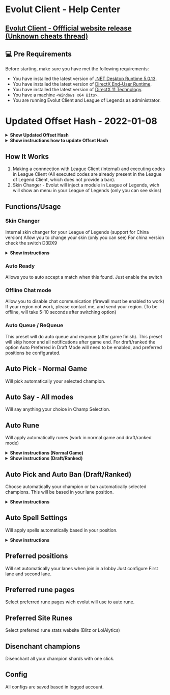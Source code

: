 # Evolut Client - Help Center

## <a href="https://www.unknowncheats.me/forum/league-of-legends/448508-valak-client-auto-accept-insta-lock-skin-changer-chat-rank-changer.html" target="_blank">Evolut Client - Offficial website release (Unknown cheats thread)</a>

## 💻 Pre Requirements

Before starting, make sure you have met the following requirements:
* You have installed the latest version of <a href="https://dotnet.microsoft.com/en-us/download/dotnet/5.0">.NET Desktop Runtime 5.0.13</a>.
* You have installed the latest version of <a href="https://www.microsoft.com/pt-br/download/details.aspx?id=35">DirectX End-User Runtime</a>.
* You have installed the latest version of <a href="https://www.microsoft.com/en-us/download/details.aspx?id=17431">DirectX 11 Technology</a>.
* You have a machine `<Windows x64 Bits>`.
* You are running Evolut Client and League of Legends as administrator.

# Updated Offset Hash - 2022-01-08
<details>
  <summary><b>Show Updated Offset Hash</b></summary>
  
  ```
    6e1DE633mNP3FYpiMAqSHt6psGbodzZ/EdCWPks+9M77XViHt/6wrQ1vu7itCiY7D4aDrz5/alMFkGRSjj4oeWzMaeubJombRQGARikPX0/OVcbE2yszId9VMRA5P51KOshGa+kqUlQOyGyKe/vHqK
8vvYl6EENhHqeCmbnzFgu4K00v68fG3Tncf1wDHpUEyQlKgwyJtKLIerHF5RpIQu2PN8DowBWqzcJJ/14uUdB2Pr99aXc/ubEIPIO4vSi1FiqcnhqRBB0o/SMTHzfxFQnePi+p/jEPIvL9S1KoFsU+
p1s/qDwsGI3wGinFHIjsOY7QHRrKZs9lm5n3PWTccAg7ccjiyTAYDKCb88UFd6qNXK1Mhpo29OQPyOHsGj7O+ec3P1Ksv0uEjoYhqgN4oZOvqQ50tgpIFW8QG1WA0VrfIxwX3jkFgMKYwuT8EUl6vx
AP/IZFU5G1yzp1Lhu9z67IQftEZNcRUzJTQW7ha/LatoRk8gdAbOvkqtIhl1/y8THo7TG0vDUkxs3LsJx2ACPQoj9ERcPpRES6hcpJnoO428mqYbICxnAWCykLqquPq8z8ZNK4QKjcmwkN/Y2OFQw4
kv8PVKlx4ngfCQ9Z2Udj4p1wTi5iVEPyIJw2NEM+wu42o4hZZcMKM2wMbqtN1uUwgNRR2otnNBpkjAm6ONLoy9A3OYLjSQQzd7Z9+SdeehOYT+6VTibgx/jrmyzHIziEcC3zqXnY61egqrIw4sxtF9
u0V79D/63X/J+MgYDON8bwDfLLAJ8EW2EaDgFqoEjGXjT9/tgtwZMlq0+Nb5W6zqAraSiaPt4OB7rtxF8O0n40pKOsDXneRK4oTfR/ZuYtNqWd4yo5Bhmn2VopBD/B5z93SJK0dS3/0J935VbKGG4r
I1v62xMjZQL5SF3HQfHQMX5PtVgISq5pwlBXJuXF+Y7wUUfkawDwwxyFRwCI836Au81vzDVWX41YLoQzWPX7NweRLASE8RYB/VMNB1yMdTT9v+/HVG2yNHCvsrhq8vKfmixEHzc0Dye7OZof7xT4y8
MGe53hduGSx8gACWTKGjAPb2ihTzM3HZ67599o1NH5OljQxagSDgai7TRyQ7bFerPt9i3RnMpLGsZr1C5IZ+if3K92iIwNEHEYeMgouKcKr6iAS++aJ2FS4t0Jq5QzvA2jcChluLFoBFutlluEt68W
lKf9/HdK57FO19hX9iMPEpPgBTkpbuOYPoDdwA6F42/Ca0exiDSRyg1XlZa25MImnnJwfKxWmpTaqzONiAl50Y7rA6M42l1MJR5BpX2+ZbpBPji7VNyQ++hAqRzUX5TyKqiK4SDncheBfvGGtUkYbl
a5ls1ZEzICVQVRP4ZYTgwQ8jYIx3+AT64IWwaoRLETz9BUrWFzAnHzqs24EyQmjN1qiMIMzhpnsHSqOzrH5pno3rwE0k4TJda79QovkVHaRYDz/qXJKlue48WhVZb9rVQfXAxgaiH5Nw5UzvblRYlj
a1rw3B5hA272Fc0wg9cyD7vhW59nYzCnnTBPBhfOqkQ/KjAfiJAwtij6Zox9v2fIFnC3mGzA2lk+9IkLmW3XAvM0XvPH9bol8j7er4f04PMcmfEIF+4HkDbHQkQ5i7gXstIyOBsURYC24LUjOmihBJ
MbiA2b+eN+knOLHA+oP95LO8QSce8zwCUzwxUYaxGx8oR0EKiB6Q+1WMc2WIPR2CLtjQrb7Bd3E3DBPy55eElIEeUqUTHGhiwtzpdzVGj4zskcOLKa+K3Otallpe1BAmCleJZI4e9wCPSMO8hJXkms
t7dB1x8/2rz8JaqfCSmLOK6u7ZXbClPihZEH44T+GwK1TTlC9KYELmXnW5pF9H2DAwuRIR3109gv4Ne2+dqyRcymRgsMlKzMc/wX81TyTXy79ZvKHovzXbw3UatLrkWPO4MdozZTgOb3KQMDU5q0MN
odf5VjaQjJck0LgebeE+Bop8NMAgPtOKbTpsWUO/rJd1kzC3Vq7JnDSyOlRMqQgilRU54ONzurqIs7jc5we0OOIVWDr3sXW99/NaV3hu+xcOa7JNB2cq3IHr72lmmrolvyHFN7kBBQ2KEgcPDR5G/1
wFWCcqIlqL56/0ET2vyTR/npHB/e+sdWvowf3jwwCSqoBgfuZwV9nxlGJMdqiWU7o8Y4lJZY9ks9bhctiA6m2KLLi/tRCrKPUU3j6ibt/e4wZZ9xBC8UngmjSUwA4mIJ2ypXIjAI4nPlmDibRjCZQV
URdABZUOk/ZbgjFypUr3xhwEllyf1MjXpBYouORlXB995R6rr7SAdhqu0wj5x1TSVWooc6loZdANC+tNcltKIedD8SCXXH/zSgn03gx30tHwUT9QZ7scSzGizEZZ4qJXOF46QDOENh2lo+6Xz4y5yD
IXp6Lx3T5U27gKg2JoT76zfv5WwYGxsrYy4uVCn6E8QQEXhwoGKG+kHq+pdgZfV90C623xGTja1P5wlbWQp/CXDbCwVabjW8qIuMhDXFdZvqRGeCq36/unD2tfzG1g76/e+tdhRuqpDsRfJ78sFwwQ
DDmlef9zCh04m4gnPNH0b4vIvgUvL79oXY9ZWi+dBSGBABmWtjlgQ/cE6gpCpfXnRS86STYLeQK39gOyNXtZxx+Stc/EJFd+4rV+SIB1bipq+FoW/W2D06H+Jm181WniYqv2GeJqagunDTzqWyAYyz
RRTsnSR/+LELH448or0HSVBMPPt9XFbcGkcGH0lLAxcIO+yxYcHdMyPCdIPCyEddEymioau63RGqCesizyM1GWtsNLukgdaIPzbJiVKzWo+RlQ2uibROc/hjnL6stUYvdaPL2Yq3fUikRVTCjnlE0o
zCDQ2Mg61V0f/KwNJfjey3W8FCJRYG7l46o0u5igN6fDq4RU5DHcYcx51kk1n+4Mlkw+4kP/TbgvfZPwP9vW+2Y/qgEH9RzzvGhJ0+QijsUZz4nyAfcZnb3hawwJkbGdeuHTyJITKD126yGZbDy39H
jia+/n/RsndMpIsehXX0UyXj+L9QgG6iiyXQ5mwgDqoZ/BDr+hAfNSYQALiFDkc91FjbQ8PHxW8Mkoy8zLhQ11Bgk9qjCTnZP8Ivpxm3io1XwMciJwNt7V81ZZik7v9hUcIFnVQskl/we7RcwvXqlI
CHk9xp41DXkyPAWcVq8lOu7/V/Iq8LMndrsKDClho82TiYJwVTQBzjwCNFna0IOU8raOahlaQfP8osug+25ifefq5gth/xWWFtAdHxOQlCSvIKQmK2AMyzRllNHwZ+HyfuE/sYrPf7N4GtysXduxTy
fvyO9Yw8+izd5VFtxXCpP6YVqZDCzCaOA2po4+2W60Y3lzwON+GCRTsEv29bg9/hmRwqff5VfqNTEIK78UkC08ezveAnJS6MSP6RUFKecYbxeqkT4oVYtIKcIfqAX00AFqkOmCZJgoQ8PvFaVMhQyx
qfODM3eqP1ztnM3VKRQZQKw89yd9gg7wYf8QIQxRJAdsWosk6skJBV5SYhZUddFfcZh1cimjTVYMJ9Hwi00O2uQDsBn/jrx2J3AOXYr3StXk0GnhZshcdThGoymUVuiY5GTPUS9JvvBgO25aPYVc9Z
CJsUOsSMwRZePn407CuCFBqBekxBeLnky/FHaxoE0wpw5AJ4O9Nwv4qiPPHM0XXhVcW/7oTE0vhyLeNLn112WQrRGZomH+6yJ6xzukFogcVqOSuKIMhzcbPPH6/8RJmPmks/9/Uvm6wtQDIAXf3H2p
D+zqxy6os1TI5sgpsKcL9nt4imV3ZdcTYISJl+Z+w0/NMm+z+Lz+iO8dIuHz6ZcvZExQDB33hAEG4IOzWkbgV2MQyBSCA0W99ey/p/0xawIDYpXkREjx89ciVRAJnMq9STSiakE50isDERw4wKWXtD
ANMCzZZc2sQ4c15AZ2tslZs4QhJ5DYoA19txuZwO5ce/yUAdIpSYSACbZY49knjM7+Qy0h87DLpfacmb4N9Nk65Iu/U64xvuMKidDIKoBQiZytLOkd+mVYvpJTtMLKlre4Ihptwr5JfMIKGzT4cEUZ
gVbTWZgIKk4I92Q1fHHAwLapdyaoVWwLA4QbJmwon8DXqKGAaO5UNeWYyYm15BU5vR3QbT3qCjPjfVaaVi4PLYCeXTOKVF6gB8nv3eCMILlvl1yt4VRbPwwIU/YbrOhynq2ZBgoq2s63fRgCn6Unl1
XsTuGZIRz9NIgoxyf9x5G+TVMW0WydaOPnoZLwXjUKuRjUQUhu1o3PCf/x7BA/jR96LfhHqhuvsM0gDsK5+1qUJRVmpMfytFiYYF9JeSfzrpcGS3UW3p/FHm5nTYAO8756DhEcAviOxRb3rg4SDQ86
diwtIDUs8FTKDpirLgfexqlzqVk8h7+4+QEYllp0Vx1TETHLLpyX5vSi1HokpFMCPYTZtWAEr/xP7wviNtzFFcciPOB0fKUyH/as2LRDkFppHqgrA1siMNFOsI6DYaVWrfjXU9SNGEDK2YVrnybS2g
nV2JN954/hajJmysYyln500dV+ETnxfNj7Rx7SR50CfC9galMrJumyzRP6bwxlpKsaU0PAVn1n3iTXefubuSxC//lonK6Q5/hAo98q63tSM8kMoT5oi5IH1cvFz9iWvBmnDMjcSfa0UEoPdFqKMOUq
9S3rFwX8DN5PtVy67DcbFEJkJUbQGWptYuQUN0Wuj3bW25AztYjJqqT1JfDHhVgYjc8bFW+XfRuA49vVrRmxRCM2vJ9pGJ2QmD/5xafQsarUT/my1JN19emoyZrcby/ALZ16EVDe2jXeBLT9m5vdin
I2U7brlsJw8n761lJ3XsIl8ZD6siOCE454nYu1sqfxa7oC95CtNKcKhQAgEU/w314sstlI6Oa4iqiQH/r1YvLesY7/eGcRQK7/RbvjwSPt/6sPwBU+6rGVRO2cVUl8eSonQ7VNqMHqX6fiMiSBRwX3
1cVod1uUAryHpcHwstzuSz0hl/ujLdAFXWwt6UHHOkGBbRU3F6VrGNTxfJMISaWRghxcXWM7kcCfXrSxpd1lkq1AZf2niN9hGdh1M0u+Uu80j+rATSvOT6Nj5Rz8SeMKlTMPwXB+xZqSKNK0iYGA1S
dC6a2/bznKyogiyYCrh8SvGUoC1RPM1fQE9QxZHxJssSWgsw7TCv+ysnyXLvIZcqmW6nIuvItzRvSsPokrYRD7975BGR+nFfII9VIoK8RNcSmvL53KZ7P88kWrA5YiXYEcJWLsWZVWCCcGFBczE6he
4nqEagi4FiQ+nST2bS4F7Be2QWH7ja7l2kSTxXpaCNnVsIgREOcSb9AISQZcrCrJLamBPSNv9w7p2VhEwvUTDPiJtoyoDe1SCcmQjWLslxC+m2fWHqEc2Co/Wv19SfrsLVDNcJoGE8nS8KOvN3fWSH
WMm8yvxAtnZYgJYfb0c2JE2cKfx38dkXBzMafiF2GZ5ApfxMiyxjkPoEaQdrmE1Z4yzirS6vNj2CfYLLJOV9a8vOqWQCTukdmuTXaqwrXqa0Sx0p08bvVHUxigpATV13FkebSqQjcDWg0wiksgIVYW
uWgkX6TL0K85tZqXt4KGnskDH/50Z9M2iMdEQ7MeFSt9EcCMCLBDTMBX+7OXe4xLPHQSiq/lyU/LuZnx3n0xRuPN1JopkaRo3CsS3SVfr0lemWZPpKTVknLLGVoaBKDjakBKFAbIPEl8ymGyAymVCq
AwhyDNEdP4aoCIUvS6D8jcFYMif2EGapwhnPdNK4TaGYVlN5wdjMG9Ez+KuF0H9MfwFZ6v8+mvOGmhpkHYH0TJDpN7CdedGAgBZ4+wYUaz9KfXQFuAei0Scd1LolumUwRclWnDKFYpXBEUF0xrnrVo
iD7VD+4zVCNZcu3R2xFRTpYJSM7fbluNtOW1VX7bH+/W/+79050nSrwaj1idNE4O47vgwiaGQIXjpbFGgV85+xHXZKVZjC2EYDH8BuIrPeCx5Vc5T+Yos9GH3mkSEeeGBxgD4tALVN6H+DxPWvlnK2
Cui4fDKm3DDl0wZL8oOHlrFuy2MZLyclpqK3stcjy/yAp9wijT/Z+Ft41C3gyyFg/VS/9zyXlCGBw+U5wyeGh81Eynga0ePSBdrf2l+zQtZbTrV/NSxROZTDppG5r0gElBtfVriUTNFXjndKdgqY4W
6+7AbmppifbT7hs/tz4s23sO8P+faGF9qqex9MadxKqe2nF2K/wc06YZpOJffOCrpq+CJSyrenRcAuwVN5fM4gPuPtY8cyaXJzatNJlKO/800OMGihlAuNNBwNLM+8KDE5TE1HlOeczHKDy7ff1GXP
7La73da6GKL6mdowcGOGr98wKCF12PSwQR8DINjuIoDcA8ZKV7LH1NVc3eAs0Hl7xCLyoHEYWmXxbh49S1lJ4J4MAGu3ihtUwUWYHb9UkCZBfhqcMEaX/+/wsz8FRpTJzthmq+T7gHWWYBHkrNA83M
RxxSmUVtkd8M8XPiWKksGBYwnKksHr5+dzA09D5OCJHy1aEwQ8d+G9KtuHD6c=
  ```
</details>

<details><summary><b>Show instructions how to update Offset Hash</b></summary>

1. Open Evolut Client, and click in "Hash Updater"
2. Click in Clear button
3. Copy all content in "Show Updated Offset Hash"
4. Paste content in "Hash Updater" and click in "Save".
5. Enjoy!!!, you updated offset hash xD
</details>


## How It Works

1. Making a connnection with League Client (internal) and executing codes in League Client (All executed codes are already present in the League of Legend Client, which does not provide a ban).
2. Skin Changer - Evolut will inject a module in League of Legends, wich will show an menu in your League of Legends (only you can see skins)


## Functions/Usage

### Skin Changer

Internal skin changer for your League of Legends (support for China version)
Allow you to change your skin (only you can see)
For china version check the switch D3DX9

<details><summary><b>Show instructions</b></summary>

1. Check the switch Skin Changer
2. In game press INSERT and enjoy!

</details>


### Auto Ready

Allows you to auto accept a match when this found.
Just enable the switch

### Offline Chat mode


Allow you to disable chat communication (firewall must be enabled to work)
If your region not work, please contact me, and send your region.
(To be offline, will take 5-10 seconds after switching option)


### Auto Queue / ReQueue

This preset will do auto queue and requeue (after game finish).
This preset will skip honor and all notifications after game end.
For draft/ranked the option Auto Preferred in Draft Mode will need to be enabled, and preferred positions be configurated.

## Auto Pick - Normal Game

Will pick automatically your selected champion.

## Auto Say - All modes

Will say anything your choice in Champ Selection.

## Auto Rune

Will apply automatically runes (work in normal game and draft/ranked mode)

<details><summary><b>Show instructions (Normal Game)</b></summary>

1. Go to the tab Draft Mode
2. Select one rune page to Evolut Edit, in "Preferred Rune Page"
3. Select preferred website stats for rune in "Preferred Site", avaliable Blitz and LolAlytcs (more will be added in future)

</details>
<details><summary><b>Show instructions (Draft/Ranked)</b></summary>

1. Go to the tab Draft Mode
2. Select one rune page to Evolut Edit, in "Preferred Rune Page"
3. Select preferred website stats for rune in "Preferred Site", avaliable Blitz and LolAlytcs (more will be added in future)
4. Enable option "Auto Rune"

</details>

## Auto Pick and Auto Ban (Draft/Ranked)
Choose automatically your champion or ban automatically selected champions.
This will be based in your lane position.

<details><summary><b>Show instructions</b></summary>

1. In Select Section, select one section to configure (Auto Pick or Auto Ban)
2. Above Select Section, select one position to configure (Jungle, Bottom, Middle, Top, Utility)
3. In right, you will be see an list wich contains all champions, select the champions will want to ban/pick.
4. Note: champions will be banned/picked in order of the list. You can reordering champions by selecting and clicking in UP or DOWN arrow.
  Settings will be saved automatically.

</details>

## Auto Spell Settings

Will apply spells automatically based in your position.

<details><summary><b>Show instructions</b></summary>

1. Select a lane
2. Slot 1 - Select the first spell
3. Slot 2 - Select the second spell
4. Click in save button
5. Enable option in left panel. (Auto Spell switch)
</details>

## Preferred positions

Will set automatically your lanes when join in a lobby
Just configure First lane and second lane.

## Preferred rune pages

Select preferred rune pages wich evolut will use to auto rune.

## Preferred Site Runes

Select preferred rune stats website (Blitz or LolAlytics)

## Disenchant champions

Disenchant all your champion shards with one click.

## Config

All configs are saved based in logged account.
